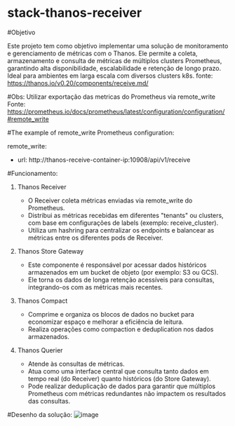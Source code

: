 # stack-thanos-receiver

#Objetivo

Este projeto tem como objetivo implementar uma solução de monitoramento e gerenciamento de métricas com o Thanos. Ele permite a coleta, armazenamento e consulta de métricas de múltiplos clusters Prometheus, garantindo alta disponibilidade, escalabilidade e retenção de longo prazo. Ideal para ambientes em larga escala com diversos clusters k8s. 
fonte: https://thanos.io/v0.20/components/receive.md/

#Obs: Utilizar exportação das metricas do Prometheus via remote_write
Fonte: https://prometheus.io/docs/prometheus/latest/configuration/configuration/#remote_write

#The example of remote_write Prometheus configuration:

remote_write:
- url: http://thanos-receive-container-ip:10908/api/v1/receive


#Funcionamento:


1. Thanos Receiver

    - O Receiver coleta métricas enviadas via remote_write do Prometheus.
    - Distribui as métricas recebidas em diferentes "tenants" ou clusters, com base em configurações de labels (exemplo: receive_cluster).
    - Utiliza um hashring para centralizar os endpoints e balancear as métricas entre os diferentes pods de Receiver.

2. Thanos Store Gateway

    - Este componente é responsável por acessar dados históricos armazenados em um bucket de objeto (por exemplo: S3 ou GCS).
    - Ele torna os dados de longa retenção acessíveis para consultas, integrando-os com as métricas mais recentes.

3. Thanos Compact

    - Comprime e organiza os blocos de dados no bucket para economizar espaço e melhorar a eficiência de leitura.
    - Realiza operações como compaction e deduplication nos dados armazenados.

4. Thanos Querier

    - Atende às consultas de métricas.
    - Atua como uma interface central que consulta tanto dados em tempo real (do Receiver) quanto históricos (do Store Gateway).
    - Pode realizar deduplicação de dados para garantir que múltiplos Prometheus com métricas redundantes não impactem os resultados das consultas.


#Desenho da solução:
![image](https://github.com/user-attachments/assets/a5e6e864-73aa-45e0-bfad-b2b30c0222ca)
